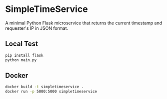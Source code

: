 # SimpleTimeService

A minimal Python Flask microservice that returns the current timestamp and requester's IP in JSON format.

## Local Test

```bash
pip install flask
python main.py
```

## Docker

```bash
docker build -t simpletimeservice .
docker run -p 5000:5000 simpletimeservice
```
